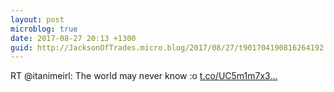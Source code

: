 ```yaml
---
layout: post
microblog: true
date: 2017-08-27 20:13 +1300
guid: http://JacksonOfTrades.micro.blog/2017/08/27/t901704190816264192.html
---
```

RT @itanimeirl: The world may never know :o [t.co/UC5m1m7x3...](https://t.co/UC5m1m7x3W)
